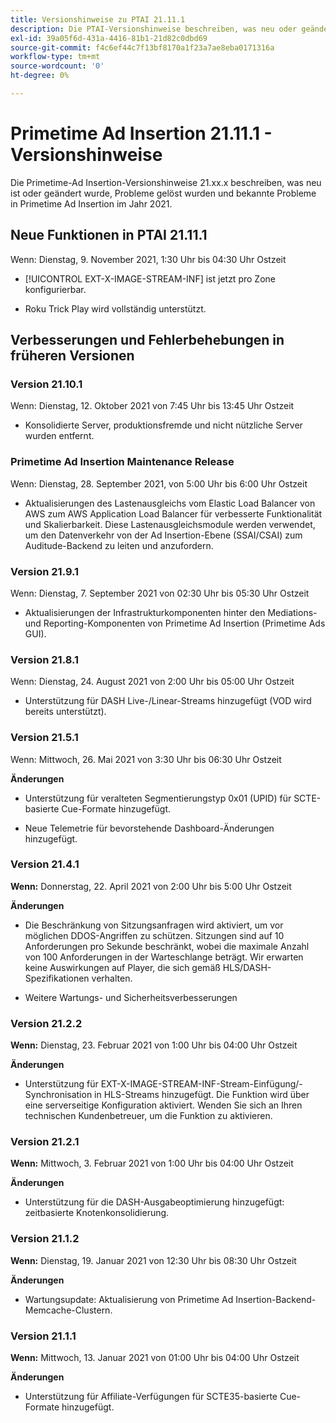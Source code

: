 ```yaml
---
title: Versionshinweise zu PTAI 21.11.1
description: Die PTAI-Versionshinweise beschreiben, was neu oder geändert ist, welche gelösten und bekannten Probleme im Primetime-Ad Insertion im Jahr 2021 aufgetreten sind.
exl-id: 39a05f6d-431a-4416-81b1-21d82c0dbd69
source-git-commit: f4c6ef44c7f13bf8170a1f23a7ae8eba0171316a
workflow-type: tm+mt
source-wordcount: '0'
ht-degree: 0%

---
```


# Primetime Ad Insertion 21.11.1 - Versionshinweise

Die Primetime-Ad Insertion-Versionshinweise 21.xx.x beschreiben, was neu ist oder geändert wurde, Probleme gelöst wurden und bekannte Probleme in Primetime Ad Insertion im Jahr 2021.

## Neue Funktionen in PTAI 21.11.1

Wenn: Dienstag, 9. November 2021, 1:30 Uhr bis 04:30 Uhr Ostzeit

* [!UICONTROL EXT-X-IMAGE-STREAM-INF] ist jetzt pro Zone konfigurierbar.

* Roku Trick Play wird vollständig unterstützt.

## Verbesserungen und Fehlerbehebungen in früheren Versionen

### Version 21.10.1

Wenn: Dienstag, 12. Oktober 2021 von 7:45 Uhr bis 13:45 Uhr Ostzeit

* Konsolidierte Server, produktionsfremde und nicht nützliche Server wurden entfernt.

### Primetime Ad Insertion Maintenance Release

Wenn: Dienstag, 28. September 2021, von 5:00 Uhr bis 6:00 Uhr Ostzeit

* Aktualisierungen des Lastenausgleichs vom Elastic Load Balancer von AWS zum AWS Application Load Balancer für verbesserte Funktionalität und Skalierbarkeit. Diese Lastenausgleichsmodule werden verwendet, um den Datenverkehr von der Ad Insertion-Ebene (SSAI/CSAI) zum Auditude-Backend zu leiten und anzufordern.

### Version 21.9.1

Wenn: Dienstag, 7. September 2021 von 02:30 Uhr bis 05:30 Uhr Ostzeit

* Aktualisierungen der Infrastrukturkomponenten hinter den Mediations- und Reporting-Komponenten von Primetime Ad Insertion (Primetime Ads GUI).

### Version 21.8.1

Wenn: Dienstag, 24. August 2021 von 2:00 Uhr bis 05:00 Uhr Ostzeit

* Unterstützung für DASH Live-/Linear-Streams hinzugefügt (VOD wird bereits unterstützt).

### Version 21.5.1

Wenn: Mittwoch, 26. Mai 2021 von 3:30 Uhr bis 06:30 Uhr Ostzeit

**Änderungen**

* Unterstützung für veralteten Segmentierungstyp 0x01 (UPID) für SCTE-basierte Cue-Formate hinzugefügt.

* Neue Telemetrie für bevorstehende Dashboard-Änderungen hinzugefügt.

### Version 21.4.1

**Wenn:** Donnerstag, 22. April 2021 von 2:00 Uhr bis 5:00 Uhr Ostzeit

**Änderungen**

* Die Beschränkung von Sitzungsanfragen wird aktiviert, um vor möglichen DDOS-Angriffen zu schützen. Sitzungen sind auf 10 Anforderungen pro Sekunde beschränkt, wobei die maximale Anzahl von 100 Anforderungen in der Warteschlange beträgt. Wir erwarten keine Auswirkungen auf Player, die sich gemäß HLS/DASH-Spezifikationen verhalten.

* Weitere Wartungs- und Sicherheitsverbesserungen

### Version 21.2.2

**Wenn:** Dienstag, 23. Februar 2021 von 1:00 Uhr bis 04:00 Uhr Ostzeit

**Änderungen**

* Unterstützung für EXT-X-IMAGE-STREAM-INF-Stream-Einfügung/-Synchronisation in HLS-Streams hinzugefügt. Die Funktion wird über eine serverseitige Konfiguration aktiviert. Wenden Sie sich an Ihren technischen Kundenbetreuer, um die Funktion zu aktivieren.

### Version 21.2.1

**Wenn:** Mittwoch, 3. Februar 2021 von 1:00 Uhr bis 04:00 Uhr Ostzeit

**Änderungen**

* Unterstützung für die DASH-Ausgabeoptimierung hinzugefügt: zeitbasierte Knotenkonsolidierung.

### Version 21.1.2

**Wenn:** Dienstag, 19. Januar 2021 von 12:30 Uhr bis 08:30 Uhr Ostzeit

**Änderungen**

* Wartungsupdate: Aktualisierung von Primetime Ad Insertion-Backend-Memcache-Clustern.

### Version 21.1.1

**Wenn:** Mittwoch, 13. Januar 2021 von 01:00 Uhr bis 04:00 Uhr Ostzeit

**Änderungen**

* Unterstützung für Affiliate-Verfügungen für SCTE35-basierte Cue-Formate hinzugefügt.
